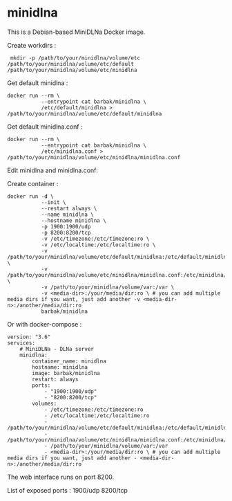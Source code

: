# minidlna

This is a Debian-based MiniDLNa Docker image.

Create workdirs :

     mkdir -p /path/to/your/minidlna/volume/etc /path/to/your/minidlna/volume/etc/default /path/to/your/minidlna/volume/etc/minidlna

Get default minidlna :

    docker run --rm \
               --entrypoint cat barbak/minidlna \
               /etc/default/minidlna > /path/to/your/minidlna/volume/etc/default/minidlna

Get default minidlna.conf :

    docker run --rm \
               --entrypoint cat barbak/minidlna \
               /etc/minidlna.conf > /path/to/your/minidlna/volume/etc/minidlna/minidlna.conf

Edit minidlna and minidlna.conf:

Create container :

    docker run -d \
               --init \
               --restart always \
               --name minidlna \
               --hostname minidlna \
               -p 1900:1900/udp
               -p 8200:8200/tcp
               -v /etc/timezone:/etc/timezone:ro \
               -v /etc/localtime:/etc/localtime:ro \
               -v /path/to/your/minidlna/volume/etc/default/minidlna:/etc/default/minidlna \
               -v /path/to/your/minidlna/volume/etc/minidlna/minidlna.conf:/etc/minidlna/minidlna.conf \
               -v /path/to/your/minidlna/volume/var:/var \
               -v <media-dir>:/your/media/dir:ro \ # you can add multiple media dirs if you want, just add another -v <media-dir-n>:/another/media/dir:ro
               barbak/minidlna

Or with docker-compose :

    version: "3.6"
    services:
        # MiniDLNa - DLNa server
        minidlna:
            container_name: minidlna
            hostname: minidlna
            image: barbak/minidlna
            restart: always
            ports:
                - "1900:1900/udp"
                - "8200:8200/tcp"
            volumes:
                - /etc/timezone:/etc/timezone:ro
                - /etc/localtime:/etc/localtime:ro
                - /path/to/your/minidlna/volume/etc/default/minidlna:/etc/default/minidlna
                - /path/to/your/minidlna/volume/etc/minidlna/minidlna.conf:/etc/minidlna/minidlna.conf
                - /path/to/your/minidlna/volume/var:/var
                - <media-dir>:/your/media/dir:ro \ # you can add multiple media dirs if you want, just add another - <media-dir-n>:/another/media/dir:ro

The web interface runs on port 8200.

List of exposed ports : 1900/udp 8200/tcp
